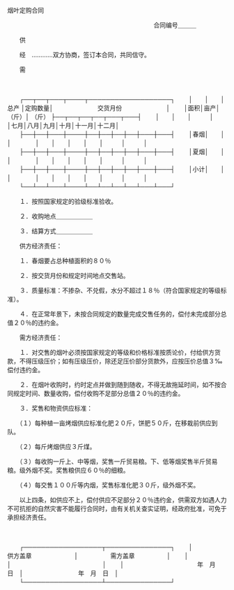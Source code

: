 



烟叶定购合同



 

　　　　　　　　　　　　　　　　　　　　　　　　合同编号＿＿＿

　　供

　　经　…………双方协商，签订本合同，共同信守。

　　需

　　


　　┌──┬──┬───┬────┬───────────────────┐
　　│　　│　　│ 总产 │定购数量│　　　　　　　 交货月份　　　　　　　 │
　　│面积│亩产│（斤）│ （斤） ├──┬──┬──┬──┬───┬───┤
　　│　　│　　│　　　│　　　　│七月│八月│九月│十月│十一月│十二月│
　　├──┼──┼───┼────┼──┼──┼──┼──┼───┼───┤
　　│春烟│　　│　　　│　　　　│　　│　　│　　│　　│　　　│　　　│
　　├──┼──┼───┼────┼──┼──┼──┼──┼───┼───┤
　　│夏烟│　　│　　　│　　　　│　　│　　│　　│　　│　　　│　　　│
　　├──┼──┼───┼────┼──┼──┼──┼──┼───┼───┤
　　│小计│　　│　　　│　　　　│　　│　　│　　│　　│　　　│　　　│
　　└──┴──┴───┴────┴──┴──┴──┴──┴───┴───┘
　　


　　１．按照国家规定的验级标准验收。

　　２．收购地点＿＿＿＿＿＿

　　３．结算方式＿＿＿＿＿＿

　　供方经济责任：

　　１．春烟要占总种植面积的８０％

　　２．按交货月份和规定时间地点交售站。

　　３．质量标准：不掺杂、不兑假，水分不超过１８％（符合国家规定的等级标准）。

　　４．在正常年景下，未按合同规定的数量完成交售任务的，偿付未完成部分总值２０％的违约金。

　　需方经济责任：

　　１．对交售的烟叶必须按国家规定的等级和价格标准按质论价，付给供方货款，不得压级压价；如有压级压价，除还足压价部分货款外，应按压价总值３‰偿付违约金。

　　２．在烟叶收购时，约时定点并做到随到随收，不得无故拖延时间，如不按合同规定时间、数量收购，偿付收购不足部分总值２０％的违约金。

　　３．奖售和物资供应标准：

　　（１）每种植一亩烤烟供应标准化肥２０斤，饼肥５０斤，在移栽前供应到队。

　　（２）每斤烤烟供应３斤煤。

　　（３）每收购一斤上、中等烟，奖售一斤贸易粮。下、低等烟奖售半斤贸易粮。级外烟不奖。奖售粮供应６０％的细粮。

　　（４）每交售１００斤等内烟，奖售标准化肥３０斤，级外烟不奖。

　　以上四条，如供应不上，偿付供应不足部分２０％违约金，供需双方如遇人力不可抗拒的自然灾害不能履行合同时，由有关机关查实证明，经政府批准，可免于承担经济责任。

　　


　　┌──────────────────┬───────────────┐
　　│　　　　　　　供方盖章　　　　　　　│　　　　　 需方盖章　　　　　 │
　　│　　　　　　　　　　　　　　　　　　│　　　　　　　　　　　　　　　│
　　│　　　　　　　　　　　　年　月　日　│　　　　　　　　　年　月　日　│
　　└──────────────────┴───────────────┘
　　


　　